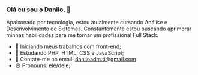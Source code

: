 ### Olá eu sou o Danilo, 👋

Apaixonado por tecnologia, estou atualmente cursando Análise e Desenvolvimento de Sistemas. Constantemente estou buscando aprimorar minhas habilidades para me tornar um profissional Full Stack.

- 🔭 Iniciando meus trabalhos com front-end;
- 🌱 Estudando PHP, HTML, CSS e JavaScript;
- 💬 Contate-me no email: daniloadm.ti@gmail.com
- 😄 Pronouns: ele/dele;
  
